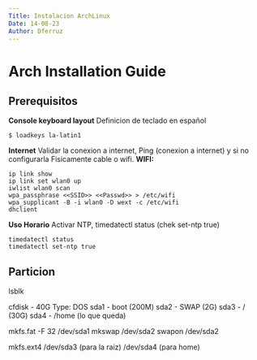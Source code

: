 ```yaml
---
Title: Instalacion ArchLinux
Date: 14-08-23
Author: Dferruz
---
```

# Arch Installation Guide
## Prerequisitos
**Console keyboard layout** 
Definicion de teclado en español
```
$ loadkeys la-latin1
```
**Internet** 
Validar la conexion a internet, Ping (conexion a internet) y si no configurarla
Fisicamente cable o wifi.
**WIFI:** 
```
ip link show
ip link set wlan0 up
iwlist wlan0 scan
wpa_passphrase <<SSID>> <<Passwd>> > /etc/wifi
wpa_supplicant -B -i wlan0 -D wext -c /etc/wifi
dhclient
```
**Uso Horario** 
Activar NTP, timedatectl status (chek set-ntp true)
```
timedatectl status
timedatectl set-ntp true
```
## Particion
lsblk

cfdisk - 40G
Type: DOS
sda1 - boot (200M)
sda2 - SWAP (2G)
sda3 - / (30G)
sda4 - /home (lo que queda)

mkfs.fat -F 32 /dev/sda1
mkswap /dev/sda2
swapon /dev/sda2

mkfs.ext4 	/dev/sda3 (para la raiz)
			/dev/sda4 (para home)

<!--
# Instalación Archlinux
(1) Preparación
(2) Particionado 
(3) Instalación Sistema Base 
(4) Arranque
(5) Personalización del Sistema
(6) Servicios y Programas
(7) Administrador y usuarios
(8) Instalación del Kernel
(9) Salir, desmontar y Reboot

## Preparación 
**teclado**
```
loadkey la_latin1
```

**Internet**
**hora**

## Particionado 
## Instalación Sistema Base 
## Arranque
## Personalización del Sistema
## Servicios y Programas
## Administrador y usuarios
## Instalación del Kernel
## Salir, desmontar y Reboot

# dotfiles
Configuraciones personales: 
(1) qtile. Basada en antonio Sarosi 
(2) alacritty. 
(3) neovim.
(4) Rofi.

extraidas de otros repsitorios y adaptadas segun mi gusto.

Plugin importantes de nvim
https://www.tabnine.com/blog/top-vim-plugins/?utm_term=&utm_source=google.com&utm_medium=cpc&utm_campaign=14293437790&utm_content=&gclid=EAIaIQobChMIrfq1r7uS-AIVDlKRCh3zmwp7EAAYASAAEgIZ0PD_BwE
--!>
